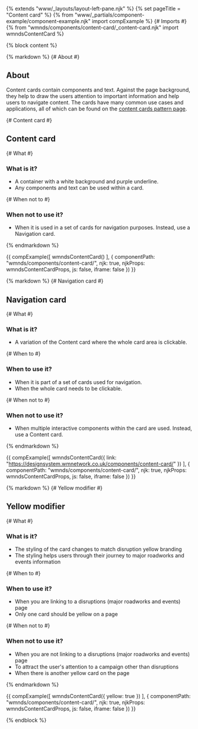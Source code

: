 {% extends "www/_layouts/layout-left-pane.njk" %}
{% set pageTitle = "Content card" %}
{% from "www/_partials/component-example/component-example.njk" import compExample %}
{# Imports #}
{% from "wmnds/components/content-card/_content-card.njk" import wmndsContentCard %}

{% block content %}

{% markdown %}
{# About #}

## About

Content cards contain components and text. Against the page background, they help to draw the users attention to important information and help users to navigate content.
The cards have many common use cases and applications, all of which can be found on the <a href="/patterns/content-cards" target="_self">content cards pattern page</a>.

{# Content card #}

## Content card

{# What #}

### What is it?

- A container with a white background and purple underline.
- Any components and text can be used within a card.

{# When not to #}

### When not to use it?

- When it is used in a set of cards for navigation purposes. Instead, use a Navigation card.

{% endmarkdown %}

{{
    compExample([
        wmndsContentCard()
    ], {
        componentPath: "wmnds/components/content-card/",
        njk: true,
        njkProps: wmndsContentCardProps,
        js: false,
        iframe: false
    })
}}

{% markdown %}
{# Navigation card #}

## Navigation card

{# What #}

<h3>What is it?</h3>

- A variation of the Content card where the whole card area is clickable.

{# When to #}

<h3>When to use it?</h3>

- When it is part of a set of cards used for navigation.
- When the whole card needs to be clickable.

{# When not to #}

<h3>When not to use it?</h3>

- When multiple interactive components within the card are used. Instead, use a Content card.

{% endmarkdown %}

{{
    compExample([
        wmndsContentCard({
            link: "https://designsystem.wmnetwork.co.uk/components/content-card/"
        })
    ], {
        componentPath: "wmnds/components/content-card/",
        njk: true,
        njkProps: wmndsContentCardProps,
        js: false,
        iframe: false
    })
}}

{% markdown %}
{# Yellow modifier #}

## Yellow modifier

{# What #}

<h3>What is it?</h3>

- The styling of the card changes to match disruption yellow branding
- The styling helps users through their journey to major roadworks and events information

{# When to #}

<h3>When to use it?</h3>

- When you are linking to a disruptions (major roadworks and events) page
- Only one card should be yellow on a page

{# When not to #}

<h3>When not to use it?</h3>

- When you are not linking to a disruptions (major roadworks and events) page
- To attract the user's attention to a campaign other than disruptions
- When there is another yellow card on the page

{% endmarkdown %}

{{
    compExample([
        wmndsContentCard({
            yellow: true
        })
    ], {
        componentPath: "wmnds/components/content-card/",
        njk: true,
        njkProps: wmndsContentCardProps,
        js: false,
        iframe: false
    })
}}

{% endblock %}
